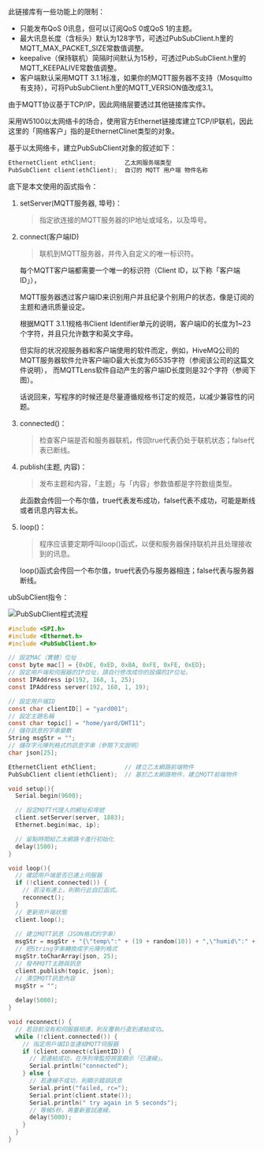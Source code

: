 此链接库有一些功能上的限制：

- 只能发布QoS 0讯息，但可以订阅QoS 0或QoS 1的主题。
- 最大讯息长度（含标头）默认为128字节，可透过PubSubClient.h里的MQTT_MAX_PACKET_SIZE常数值调整。
- keepalive（保持联机）简隔时间默认为15秒，可透过PubSubClient.h里的MQTT_KEEPALIVE常数值调整。
- 客户端默认采用MQTT 3.1.1标准，如果你的MQTT服务器不支持（Mosquitto有支持），可将PubSubClient.h里的MQTT_VERSION值改成3.1。



由于MQTT协议基于TCP/IP，因此网络层要透过其他链接库实作。

采用W5100以太网络卡的场合，使用官方Ethernet链接库建立TCP/IP联机，因此这里的「网络客户」指的是EthernetClinet类型的对象。

 基于以太网络卡，建立PubSubClient对象的叙述如下：

```c
EthernetClient ethClient;        乙太网服务端类型
PubSubClient client(ethClient);  自订的 MQTT 用户端 物件名称
```



底下是本文使用的函式指令：

1. setServer(MQTT服务器, 埠号)：

   > 指定欲连接的MQTT服务器的IP地址或域名，以及埠号。

1. connect(客户端ID)

   > 联机到MQTT服务器，并传入自定义的唯一标识符。

   每个MQTT客户端都需要一个唯一的标识符（Client ID，以下称「客户端ID」），

   MQTT服务器透过客户端ID来识别用户并且纪录个别用户的状态，像是订阅的主题和通讯质量设定。

    根据MQTT 3.1.1规格书Client Identifier单元的说明，客户端ID的长度为1~23个字符，并且只允许数字和英文字母。 

   但实际的状况视服务器和客户端使用的软件而定，例如，HiveMQ公司的MQTT服务器软件允许客户端ID最大长度为65535字符（参阅该公司的这篇文件说明）， 而MQTTLens软件自动产生的客户端ID长度则是32个字符（参阅下图）。 

   话说回来，写程序的时候还是尽量遵循规格书订定的规范，以减少兼容性的问题。

1. connected()：

   > 检查客户端是否和服务器联机，传回true代表仍处于联机状态；false代表已断线。

1. publish(主题, 内容)：

   > 发布主题和内容，「主题」与「内容」参数值都是字符数组类型。 

   此函数会传回一个布尔值，true代表发布成功，false代表不成功，可能是断线或者讯息内容太长。

1. loop()：

   > 程序应该要定期呼叫loop()函式，以便和服务器保持联机并且处理接收到的讯息。

    loop()函式会传回一个布尔值，true代表仍与服务器相连；false代表与服务器断线。



ubSubClient指令：

![PubSubClient程式流程](https://swf.com.tw/images/books/IoT/MQTT/PubSubClient_flow.png)



```c
#include <SPI.h>
#include <Ethernet.h>
#include <PubSubClient.h>

// 設定MAC（實體）位址
const byte mac[] = {0xDE, 0xED, 0xBA, 0xFE, 0xFE, 0xED};
// 設定用戶端和伺服器的IP位址，請自行修改成你的設備的IP位址。
const IPAddress ip(192, 168, 1, 25);
const IPAddress server(192, 168, 1, 19);

// 設定用戶端ID
const char clientID[] = "yard001";
// 設定主題名稱
const char topic[] = "home/yard/DHT11";
// 儲存訊息的字串變數
String msgStr = "";
// 儲存字元陣列格式的訊息字串（參閱下文說明）
char json[25];

EthernetClient ethClient;        // 建立乙太網路前端物件
PubSubClient client(ethClient);  // 基於乙太網路物件，建立MQTT前端物件

void setup(){
  Serial.begin(9600);

  // 設定MQTT代理人的網址和埠號
  client.setServer(server, 1883);
  Ethernet.begin(mac, ip);

  // 留點時間給乙太網路卡進行初始化
  delay(1500);
}

void loop(){
  // 確認用戶端是否已連上伺服器
  if (!client.connected()) {
    // 若沒有連上，則執行此自訂函式。
    reconnect();
  }
  // 更新用戶端狀態
  client.loop();
 
  // 建立MQTT訊息（JSON格式的字串）
  msgStr = msgStr + "{\"temp\":" + (19 + random(10)) + ",\"humid\":" + 20 + "}";
  // 把String字串轉換成字元陣列格式
  msgStr.toCharArray(json, 25);
  // 發布MQTT主題與訊息
  client.publish(topic, json);
  // 清空MQTT訊息內容
  msgStr = "";
  
  delay(5000);
}

void reconnect() {
  // 若目前沒有和伺服器相連，則反覆執行直到連結成功…
  while (!client.connected()) {
    // 指定用戶端ID並連結MQTT伺服器
    if (client.connect(clientID)) {
      // 若連結成功，在序列埠監控視窗顯示「已連線」。
      Serial.println("connected");
    } else {
      // 若連線不成功，則顯示錯誤訊息
      Serial.print("failed, rc=");
      Serial.print(client.state());
      Serial.println(" try again in 5 seconds");
      // 等候5秒，再重新嘗試連線。
      delay(5000);
    }
  }
}
```
